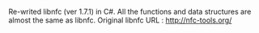 Re-writed libnfc (ver 1.7.1) in C#.
All the functions and data structures are almost the same as libnfc.
Original libnfc URL : http://nfc-tools.org/
